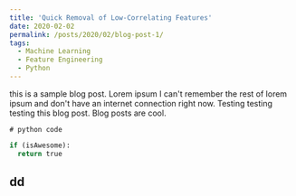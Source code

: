 ```yaml
---
title: 'Quick Removal of Low-Correlating Features'
date: 2020-02-02
permalink: /posts/2020/02/blog-post-1/
tags:
  - Machine Learning
  - Feature Engineering
  - Python
---
```

  
  this is a sample blog post. Lorem ipsum I can't remember the rest of lorem ipsum and don't have an internet connection right now. Testing testing testing this blog post. Blog posts are cool.



~~~~{.python}
# python code
~~~~

```python
if (isAwesome):
  return true
```


dd
--


